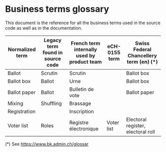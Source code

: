 # Business terms glossary

This document is the reference for all the business terms used in the source code as well as in the documentation.

|Normalized term                  | Legacy term found in source code | French term internally used by product team | eCH-0155 term              | Swiss Federal Chancellery term (en) (*) |
|---------------------------------|---------------------------------------|---------------------------------------------|----------------------------|-------------------------------          |
|Ballot                           |Scrutin                                |Scrutin                                         |                         |Ballot box                               |
|Ballot box                       |Ballot                                 |Urne                                         |                            |Ballot box                               |
|Ballot paper                     |Ballot                                 |Bulletin de vote                             |                            |Ballot paper                             |
|Mixing                           |Shuffling                              |Brassage                                     |                            |                                         |
|Registration                     |                                       |Inscription                                  |                            |
|Voter list                       |Roles                                  |Registre électronique                        |Voter list                  |Electoral register, electoral roll













(*) See https://www.bk.admin.ch/glossar






